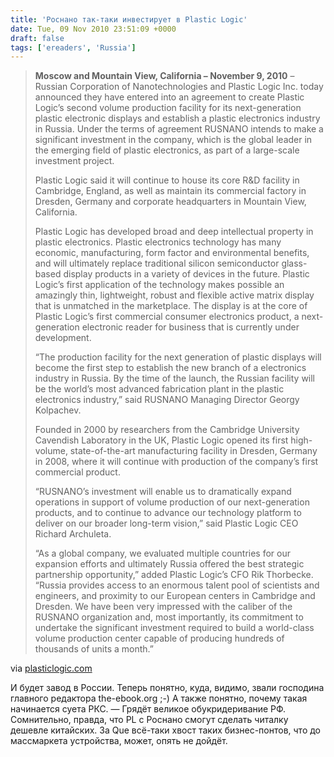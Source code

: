 ```yaml
---
title: 'Роснано так-таки инвестирует в Plastic Logic'
date: Tue, 09 Nov 2010 23:51:09 +0000
draft: false
tags: ['ereaders', 'Russia']
---
```


> **Moscow and Mountain View, California – November 9, 2010** – Russian Corporation of Nanotechnologies and Plastic Logic Inc. today announced they have entered into an agreement to create Plastic Logic’s second volume production facility for its next-generation plastic electronic displays and establish a plastic electronics industry in Russia. Under the terms of agreement RUSNANO intends to make a significant investment in the company, which is the global leader in the emerging field of plastic electronics, as part of a large-scale investment project.
> 
> Plastic Logic said it will continue to house its core R&D facility in Cambridge, England, as well as maintain its commercial factory in Dresden, Germany and corporate headquarters in Mountain View, California.
> 
> Plastic Logic has developed broad and deep intellectual property in plastic electronics. Plastic electronics technology has many economic, manufacturing, form factor and environmental benefits, and will ultimately replace traditional silicon semiconductor glass-based display products in a variety of devices in the future. Plastic Logic’s first application of the technology makes possible an amazingly thin, lightweight, robust and flexible active matrix display that is unmatched in the marketplace. The display is at the core of Plastic Logic’s first commercial consumer electronics product, a next-generation electronic reader for business that is currently under development.
> 
> “The production facility for the next generation of plastic displays will become the first step to establish the new branch of a electronics industry in Russia. By the time of the launch, the Russian facility will be the world’s most advanced fabrication plant in the plastic electronics industry,” said RUSNANO Managing Director Georgy Kolpachev.
> 
> Founded in 2000 by researchers from the Cambridge University Cavendish Laboratory in the UK, Plastic Logic opened its first high-volume, state-of-the-art manufacturing facility in Dresden, Germany in 2008, where it will continue with production of the company’s first commercial product.
> 
> “RUSNANO’s investment will enable us to dramatically expand operations in support of volume production of our next-generation products, and to continue to advance our technology platform to deliver on our broader long-term vision,” said Plastic Logic CEO Richard Archuleta.
> 
> “As a global company, we evaluated multiple countries for our expansion efforts and ultimately Russia offered the best strategic partnership opportunity,” added Plastic Logic’s CFO Rik Thorbecke. “Russia provides access to an enormous talent pool of scientists and engineers, and proximity to our European centers in Cambridge and Dresden. We have been very impressed with the caliber of the RUSNANO organization and, most importantly, its commitment to undertake the significant investment required to build a world-class volume production center capable of producing hundreds of thousands of units a month.”

via [plasticlogic.com](http://www.plasticlogic.com/news/pr_rusnano_nov92010.php)

И будет завод в России. Теперь понятно, куда, видимо, звали господина главного редактора the-ebook.org ;-) А также понятно, почему такая начинается суета РКС. — Грядёт великое обукридеривание РФ. Сомнительно, правда, что PL с Роснано смогут сделать читалку дешевле китайских. За Que всё-таки хвост таких бизнес-понтов, что до массмаркета устройства, может, опять не дойдёт.